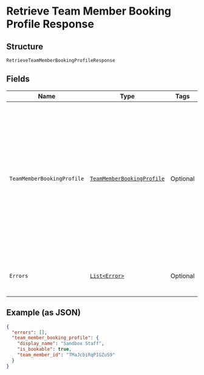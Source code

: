 
# Retrieve Team Member Booking Profile Response

## Structure

`RetrieveTeamMemberBookingProfileResponse`

## Fields

| Name | Type | Tags | Description | Getter |
|  --- | --- | --- | --- | --- |
| `TeamMemberBookingProfile` | [`TeamMemberBookingProfile`](/doc/models/team-member-booking-profile.md) | Optional | The booking profile of a seller's team member, including the team member's ID, display name, description and whether the team member can be booked as a service provider. | TeamMemberBookingProfile getTeamMemberBookingProfile() |
| `Errors` | [`List<Error>`](/doc/models/error.md) | Optional | Any errors that occurred during the request. | List<Error> getErrors() |

## Example (as JSON)

```json
{
  "errors": [],
  "team_member_booking_profile": {
    "display_name": "Sandbox Staff",
    "is_bookable": true,
    "team_member_id": "TMaJcbiRqPIGZuS9"
  }
}
```

